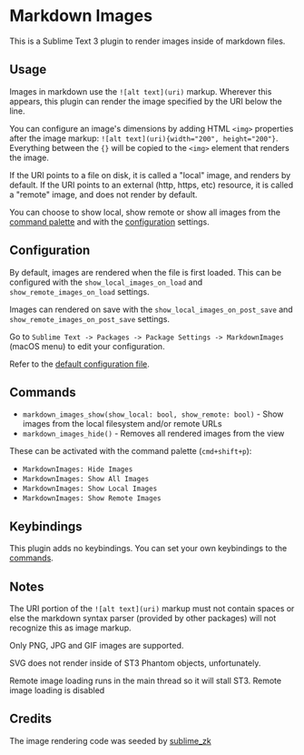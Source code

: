 # Markdown Images

This is a Sublime Text 3 plugin to render images inside of markdown files.

## Usage

Images in markdown use the `![alt text](uri)` markup. Wherever this appears, this plugin can render the image specified by the URI below the line.

You can configure an image's dimensions by adding HTML `<img>` properties after the image markup: `![alt text](uri){width="200", height="200"}`. Everything between the `{}` will be copied to the `<img>` element that renders the image.

If the URI points to a file on disk, it is called a "local" image, and renders by default. If the URI points to an external (http, https, etc) resource, it is called a "remote" image, and does not render by default.

You can choose to show local, show remote or show all images from the [command palette](#commands) and with the [configuration](#configuration) settings.

## Configuration

By default, images are rendered when the file is first loaded. This can be configured with the `show_local_images_on_load` and `show_remote_images_on_load` settings.

Images can rendered on save with the `show_local_images_on_post_save` and `show_remote_images_on_post_save` settings.

Go to `Sublime Text -> Packages -> Package Settings -> MarkdownImages` (macOS menu) to edit your configuration.

Refer to the [default configuration file](./MarkdownImages.sublime-settings).

## Commands

* `markdown_images_show(show_local: bool, show_remote: bool)` - Show images from the local filesystem and/or remote URLs
* `markdown_images_hide()` - Removes all rendered images from the view

These can be activated with the command palette (`cmd+shift+p`):

* `MarkdownImages: Hide Images`
* `MarkdownImages: Show All Images`
* `MarkdownImages: Show Local Images`
* `MarkdownImages: Show Remote Images`

## Keybindings

This plugin adds no keybindings. You can set your own keybindings to the [commands](#commands).

## Notes

The URI portion of the `![alt text](uri)` markup must not contain spaces or else the markdown syntax parser (provided by other packages) will not recognize this as image markup.

Only PNG, JPG and GIF images are supported. 

SVG does not render inside of ST3 Phantom objects, unfortunately. 

Remote image loading runs in the main thread so it will stall ST3. Remote image loading is disabled

## Credits 

The image rendering code was seeded by [sublime_zk](https://github.com/renerocksai/sublime_zk)


